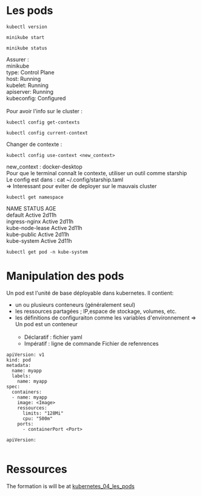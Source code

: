 # Les pods
```
kubectl version
```
```
minikube start
```
```
minikube status
```
Assurer :  </br>
minikube  </br>
type: Control Plane  </br>
host: Running  </br>
kubelet: Running  </br>
apiserver: Running  </br>
kubeconfig: Configured  </br>
</br>
Pour avoir l'info sur le cluster :
```
kubectl config get-contexts
```
```
kubectl config current-context
```
Changer de contexte :
```
kubectl config use-context <new_context>
```
new_context : docker-desktop </br>
Pour que le terminal connaît le contexte, utiliser un outil comme starship </br>
Le config est dans : cat ~/.config/starship.taml </br>
=> Interessant pour eviter de deployer sur le mauvais cluster </br>

```
kubectl get namespace
```
NAME              STATUS   AGE  </br>
default           Active   2d11h </br>
ingress-nginx     Active   2d11h </br>
kube-node-lease   Active   2d11h </br>
kube-public       Active   2d11h </br>
kube-system       Active   2d11h </br>
```
kubectl get pod -n kube-system
```
# Manipulation des pods
Un pod est l'unité de base déployable dans kubernetes. Il contient: 
* un ou plusieurs conteneurs (généralement seul)
* les ressources partagées ; IP,espace de stockage, volumes, etc.
* les définitions de configuraiton comme les variables d'environnement
  => Un pod est un conteneur </br>
  </br>
  * Déclaratif : fichier yaml
  * Impératif : ligne de commande
Fichier de refenrences
```
apiVersion: v1
kind: pod
metadata:
  name: myapp
  labels:
    name: myapp
spec:
  containers:
  - name: myapp
    image: <Image>
    ressources: 
      limits: "128Mi"
      cpu: "500m"
    ports:
      - containerPort <Port>    
```

```
apiVersion: 
```
 
  
```

```



# Ressources
The formation is will be at [kubernetes_04_les_pods](https://www.youtube.com/watch?v=QiuV-49frh8)
